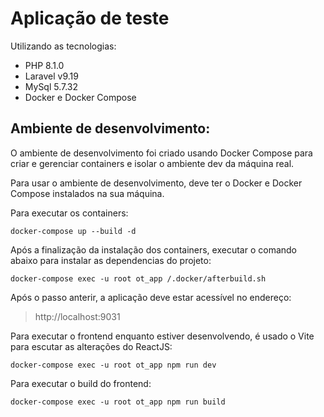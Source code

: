 # Aplicação de teste

Utilizando as tecnologias:

-   PHP 8.1.0
-   Laravel v9.19
-   MySql 5.7.32
-   Docker e Docker Compose

## Ambiente de desenvolvimento:

O ambiente de desenvolvimento foi criado usando Docker Compose para criar e
gerenciar containers e isolar o ambiente dev da máquina real.

Para usar o ambiente de desenvolvimento, deve ter o Docker e Docker Compose instalados na sua máquina.

Para executar os containers:

```
docker-compose up --build -d
```

Após a finalização da instalação dos containers,
executar o comando abaixo para instalar as dependencias do projeto:

```
docker-compose exec -u root ot_app /.docker/afterbuild.sh
```

Após o passo anterir, a aplicação deve estar acessível no endereço:

> http://localhost:9031

Para executar o frontend enquanto estiver desenvolvendo,
é usado o Vite para escutar as alterações do ReactJS:

```
docker-compose exec -u root ot_app npm run dev
```

Para executar o build do frontend:

```
docker-compose exec -u root ot_app npm run build
```
